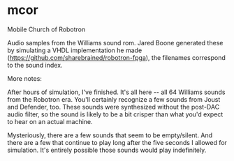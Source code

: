 mcor
====

Mobile Church of Robotron

Audio samples from the Williams sound rom.  Jared Boone generated these by simulating a VHDL implementation he made (https://github.com/sharebrained/robotron-fpga), the filenames correspond to the sound index.

More notes:

After hours of simulation, I've finished. It's all here -- all 64 Williams sounds from the Robotron era. You'll certainly recognize a few sounds from Joust and Defender, too. These sounds were synthesized without the post-DAC audio filter, so the sound is likely to be a bit crisper than what you'd expect to hear on an actual machine.

Mysteriously, there are a few sounds that seem to be empty/silent. And there are a few that continue to play long after the five seconds I allowed for simulation. It's entirely possible those sounds would play indefinitely.